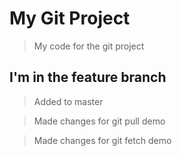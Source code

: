 # My Git Project

> My code for the git project

## I'm in the feature branch

> Added to master

> Made changes for git pull demo

> Made changes for git fetch demo
